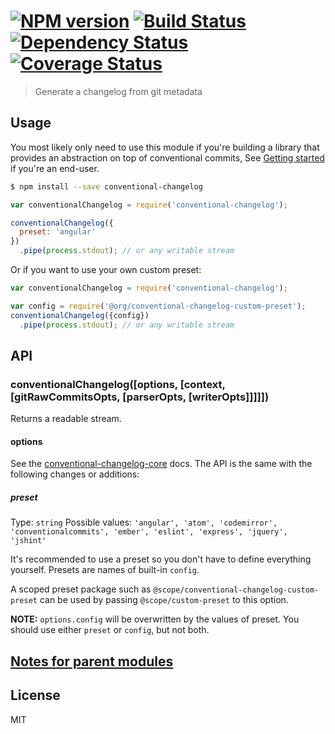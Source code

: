 #  [![NPM version][npm-image]][npm-url] [![Build Status][travis-image]][travis-url] [![Dependency Status][daviddm-image]][daviddm-url] [![Coverage Status][coverage-image]][coverage-url]

> Generate a changelog from git metadata


## Usage

You most likely only need to use this module if you're building a library that provides an abstraction on top of conventional commits,  See [Getting started](https://github.com/conventional-changelog/conventional-changelog#getting-started) if you're an end-user.

```sh
$ npm install --save conventional-changelog
```

```js
var conventionalChangelog = require('conventional-changelog');

conventionalChangelog({
  preset: 'angular'
})
  .pipe(process.stdout); // or any writable stream
```

Or if you want to use your own custom preset:

```js
var conventionalChangelog = require('conventional-changelog');

var config = require('@org/conventional-changelog-custom-preset');
conventionalChangelog({config})
  .pipe(process.stdout); // or any writable stream
```

## API

### conventionalChangelog([options, [context, [gitRawCommitsOpts, [parserOpts, [writerOpts]]]]])

Returns a readable stream.

#### options

See the [conventional-changelog-core](https://github.com/conventional-changelog/conventional-changelog/tree/master/packages/conventional-changelog-core) docs. The API is the same with the following changes or additions:

##### preset

Type: `string` Possible values: `'angular', 'atom', 'codemirror', 'conventionalcommits', 'ember', 'eslint', 'express', 'jquery', 'jshint'`

It's recommended to use a preset so you don't have to define everything yourself. Presets are names of built-in `config`.

A scoped preset package such as `@scope/conventional-changelog-custom-preset` can be used by passing `@scope/custom-preset` to this option.

**NOTE:** `options.config` will be overwritten by the values of preset. You should use either `preset` or `config`, but not both.

## [Notes for parent modules](https://github.com/conventional-changelog/conventional-changelog-core#notes-for-parent-modules)

## License

MIT

[npm-image]: https://badge.fury.io/js/conventional-changelog.svg
[npm-url]: https://npmjs.org/package/conventional-changelog
[travis-image]: https://travis-ci.org/conventional-changelog/conventional-changelog.svg?branch=master
[travis-url]: https://travis-ci.org/conventional-changelog/conventional-changelog
[daviddm-image]: https://david-dm.org/conventional-changelog/conventional-changelog.svg?theme=shields.io
[daviddm-url]: https://david-dm.org/conventional-changelog/conventional-changelog
[coverage-image]: https://img.shields.io/codecov/c/github/conventional-changelog/conventional-changelog.svg
[coverage-url]: https://app.codecov.io/gh/conventional-changelog/conventional-changelog
